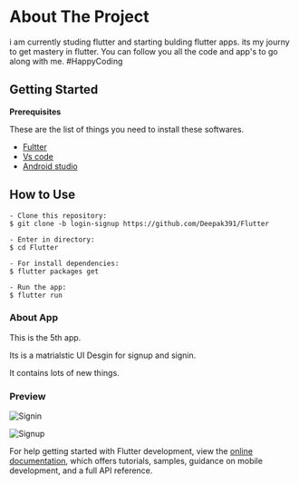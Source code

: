 # About The Project

i am currently studing flutter and starting bulding flutter apps. 
its my journy to get mastery in flutter. You can follow you all the code and app's 
to go along with me. 
#HappyCoding 

## Getting Started

 **Prerequisites**

 These are the list of things you need to install these softwares.
 
 * [Fultter](http://flutter.dev/)
 * [Vs code](https://code.visualstudio.com/)
 * [Android studio](https://developer.android.com/studio)
 
 ## How to Use 

```
- Clone this repository:
$ git clone -b login-signup https://github.com/Deepak391/Flutter

- Enter in directory:
$ cd Flutter

- For install dependencies:
$ flutter packages get

- Run the app: 
$ flutter run 
```
 
 ### About App
 
 This is the 5th app.
 
 Its is a matrialstic UI Desgin for signup and signin.
  
 It contains lots of new things.  
 
 ### Preview
 
 ![Signin](https://i.imgur.com/Z3Xqr2N.png)
 
 ![Signup](https://i.imgur.com/AOvfO9N.png)
 


For help getting started with Flutter development, view the
[online documentation](https://docs.flutter.dev/), which offers tutorials,
samples, guidance on mobile development, and a full API reference.
